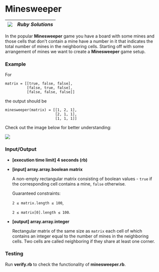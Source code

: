 # Minesweeper
| ![](https://app.codesignal.com/user-icons/languages/rb.svg) | ***Ruby Solutions*** |
|---|---|

In the popular **Minesweeper** game you have a board with some mines and those cells that don't contain a mine have a number in it that indicates the total number of mines in the neighboring cells. Starting off with some arrangement of mines we want to create a **Minesweeper** game setup.

### Example

For

```
matrix = [[true, false, false],
          [false, true, false],
          [false, false, false]]
```  

the output should be

```
minesweeper(matrix) = [[1, 2, 1],
                       [2, 1, 1],
                       [1, 1, 1]]
```

Check out the image below for better understanding:

![](https://codesignal.s3.amazonaws.com/tasks/minesweeper/img/example.png?_tm=1624662247096)

### Input/Output

- **[execution time limit] 4 seconds (rb)**


- **[input] array.array.boolean matrix**

  A non-empty rectangular matrix consisting of boolean values - `true` if the corresponding cell contains a mine, `false` otherwise.

  Guaranteed constraints:

  ```2 ≤ matrix.length ≤ 100```,

  ```2 ≤ matrix[0].length ≤ 100```.


- **[output] array.array.integer**

    Rectangular matrix of the same size as `matrix` each cell of which contains an integer equal to the number of mines in the neighboring cells. Two cells are called neighboring if they share at least one corner.

### Testing

Run **verify.rb** to check the functionality of **minesweeper.rb**.